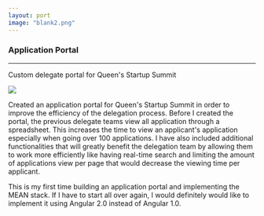 ```yaml
---
layout: port
image: "blank2.png"
---
```


<div class="container">
	<div class="col s12 m12 l12 center">
		<h3 id="pTitle">Application Portal</h3>
		<hr id="hrP">
		<p id="pSubTitle">Custom delegate portal for Queen's Startup Summit</p>
		<div class="row">
			<img id="portImg" src="../img/portfolio/appportal.png">
		</div>
	</div>
	<p>Created an application portal for Queen's Startup Summit in order to improve the efficiency of the delegation process. Before I created the portal, the previous delegate teams view all application through a spreadsheet. This increases the time to view an applicant's application especially when going over 100 applications. I have also included additional functionalities that will greatly benefit the delegation team by allowing them to work more efficiently like having real-time search and limiting the amount of applications view per page that would decrease the viewing time per applicant.</p>
	<p>This is my first time building an application portal and implementing the MEAN stack. If I have to start all over again, I would definitely would like to implement it using Angular 2.0 instead of Angular 1.0.</p>
</div>